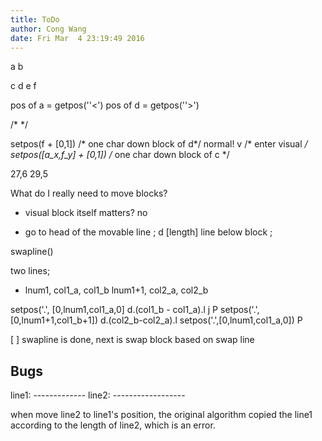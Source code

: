 ```yaml
---
title: ToDo
author: Cong Wang
date: Fri Mar  4 23:19:49 2016
---
```


a      b

c      d
e      f 


pos of a = getpos(''<')
pos of d = getpos(''>')

/*  */


setpos(f + [0,1]) /* one char down block of d*/
normal! v      /* enter visual */
setpos([a_x,f_y] + [0,1]) /* one char down block of c */

27,6
29,5


What do I really need to move blocks?

* visual block itself matters? no

* 
  go to head of the movable line ;
  d [length] line below block ;

  
swapline()

two lines;
* lnum1, col1_a, col1_b
  lnum1+1, col2_a, col2_b

setpos('.', [0,lnum1,col1_a,0]
d.(col1_b - col1_a).l
j
P
setpos('.',[0,lnum1+1,col1_b+1])
d.(col2_b-col2_a).l
setpos('.',[0,lnum1,col1_a,0])
P

[ ] swapline is done, next is swap block based on swap line



## Bugs

line1: -------------
line2: ------------------

when move line2 to line1's position, the original algorithm copied the line1
according to the length of line2, which is an error.

